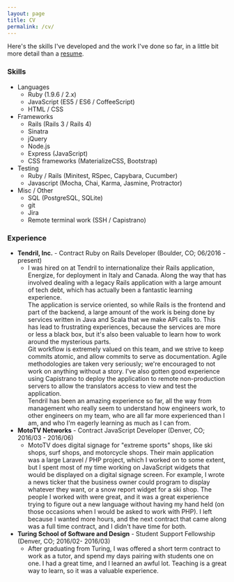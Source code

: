 ```yaml
---
layout: page
title: CV
permalink: /cv/
---
```

Here's the skills I've developed and the work I've done so far, in a little bit more detail than a [resume]({{site.url}}/assets/resume.pdf).

### Skills
* Languages
  * Ruby (1.9.6 / 2.x)
  * JavaScript (ES5 / ES6 / CoffeeScript)
  * HTML / CSS
* Frameworks
  * Rails (Rails 3 / Rails 4)
  * Sinatra
  * jQuery
  * Node.js
  * Express (JavaScript)
  * CSS frameworks (MaterializeCSS, Bootstrap)
* Testing
  * Ruby / Rails (Minitest, RSpec, Capybara, Cucumber)
  * Javascript (Mocha, Chai, Karma, Jasmine, Protractor)
* Misc / Other
  * SQL (PostgreSQL, SQLite)
  * git
  * Jira
  * Remote terminal work (SSH / Capistrano)

### Experience
* **Tendril, Inc.** - Contract Ruby on Rails Developer (Boulder, CO; 06/2016 - present)
  * I was hired on at Tendril to internationalize their Rails application, Energize, for deployment in Italy and Canada. Along the way that has involved dealing with a legacy Rails application with a large amount of tech debt, which has actually been a fantastic learning experience.  
  The application is service oriented, so while Rails is the frontend and part of the backend, a large amount of the work is being done by services written in Java and Scala that we make API calls to. This has lead to frustrating experiences, because the services are more or less a black box, but it's also been valuable to learn how to work around the mysterious parts.  
  Git workflow is extremely valued on this team, and we strive to keep commits atomic, and allow commits to serve as documentation. Agile methodologies are taken very seriously; we're encouraged to not work on anything without a story. I've also gotten good experience using Capistrano to deploy the application to remote non-production servers to allow the translators access to view and test the application.  
  Tendril has been an amazing experience so far, all the way from management who really seem to understand how engineers work, to other engineers on my team, who are all far more experienced than I am, and who I'm eagerly learning as much as I can from.
* **MotoTV Networks** - Contract JavaScript Developer (Denver, CO; 2016/03 - 2016/06)
  * MotoTV does digital signage for "extreme sports" shops, like ski shops, surf shops, and motorcycle shops. Their main application was a large Laravel / PHP project, which I worked on to some extent, but I spent most of my time working on JavaScript widgets that would be displayed on a digital signage screen. For example, I wrote a news ticker that the business owner could program to display whatever they want, or a snow report widget for a ski shop. The people I worked with were great, and it was a great experience trying to figure out a new language without having my hand held (on those occasions when I would be asked to work with PHP). I left because I wanted more hours, and the next contract that came along was a full time contract, and I didn't have time for both.
* **Turing School of Software and Design** - Student Support Fellowship (Denver, CO; 2016/02- 2016/03)
  * After graduating from Turing, I was offered a short term contract to work as a tutor, and spend my days pairing with students one on one. I had a great time, and I learned an awful lot. Teaching is a great way to learn, so it was a valuable experience.
